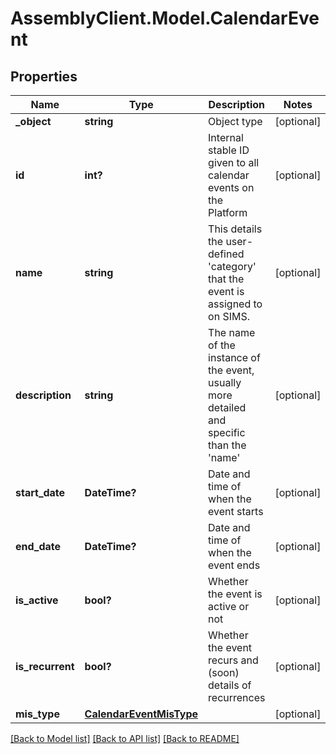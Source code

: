 # AssemblyClient.Model.CalendarEvent
## Properties

Name | Type | Description | Notes
------------ | ------------- | ------------- | -------------
**_object** | **string** | Object type | [optional] 
**id** | **int?** | Internal stable ID given to all calendar events on the Platform | [optional] 
**name** | **string** | This details the user-defined &#39;category&#39; that the event is assigned to on SIMS. | [optional] 
**description** | **string** | The name of the instance of the event, usually more detailed and specific than the &#39;name&#39; | [optional] 
**start_date** | **DateTime?** | Date and time of when the event starts | [optional] 
**end_date** | **DateTime?** | Date and time of when the event ends | [optional] 
**is_active** | **bool?** | Whether the event is active or not | [optional] 
**is_recurrent** | **bool?** | Whether the event recurs and (soon) details of recurrences | [optional] 
**mis_type** | [**CalendarEventMisType**](CalendarEventMisType.md) |  | [optional] 

[[Back to Model list]](../README.md#documentation-for-models) [[Back to API list]](../README.md#documentation-for-api-endpoints) [[Back to README]](../README.md)

